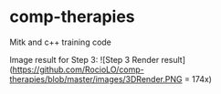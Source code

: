 # comp-therapies

Mitk and c++ training code


Image result for Step 3:
![Step 3 Render result](https://github.com/RocioLO/comp-therapies/blob/master/images/3DRender.PNG = 174x)


